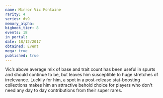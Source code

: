 ```yaml
---
name: Mirror Vic Fontaine
rarity: 4
series: ds9
memory_alpha:
bigbook_tier: 8
events: 18
in_portal:
date: 18/12/2017
obtained: Event
mega: true
published: true
---
```


Vic’s above average mix of base and trait count has been useful in spurts and should continue to be, but leaves him susceptible to huge stretches of irrelevance. Luckily for him, a spot in a post-release stat-boosting collections makes him an attractive behold choice for players who don't need any day to day contributions from their super rares.

